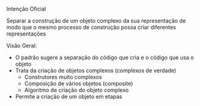 Intenção Oficial

Separar a construção de um objeto complexo da sua representação de modo que o mesmo
processo de construção possa criar diferentes representações

Visão Geral:

* O padrão sugere a separação do código que cria e o código que usa o objeto
* Trata da criação de objetos complexos (complexos de verdade)
  - Construtores muito complexos
  - Composição de vários objetos (composite)
  - Algoritmo de criação do objeto complexo
* Permite a criação de um objeto em etapas


